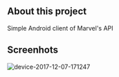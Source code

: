 ## About this project
Simple Android client of Marvel's API

## Screenhots
![device-2017-12-07-171247](https://user-images.githubusercontent.com/1139856/33733543-fe09926a-db81-11e7-86c8-8cc5a442a112.png)

